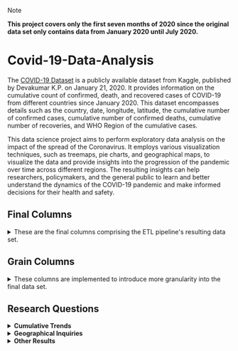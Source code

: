 > [!NOTE]
> **This project covers only the first seven months of 2020 since the original data set only contains data from January 2020 until July 2020.**

# Covid-19-Data-Analysis

The [COVID-19 Dataset](https://www.kaggle.com/datasets/imdevskp/corona-virus-report) is a publicly available dataset from Kaggle, published by Devakumar K.P. on January 21, 2020. It provides information on the cumulative count of confirmed, death, and recovered cases of COVID-19 from different countries since January 2020. This dataset encompasses details such as the country, date, longitude, latitude, the cumulative number of confirmed cases, cumulative number of confirmed deaths, cumulative number of recoveries, and WHO Region of the cumulative cases.

This data science project aims to perform exploratory data analysis on the impact of the spread of the Coronavirus. It employs various visualization techniques, such as treemaps, pie charts, and geographical maps, to visualize the data and provide insights into the progression of the pandemic over time across different regions. The resulting insights can help researchers, policymakers, and the general public to learn and better understand the dynamics of the COVID-19 pandemic and make informed decisions for their health and safety.

## **Final Columns**

<details>
  <summary>These are the final columns comprising the ETL pipeline's resulting data set.</summary>

- **Country** - Country of the recorded case(s)
- **Lat** - Latitude of the location
  - _This column is retained only for Power BI Map visualizations._
- **Long** - Longitude of the location
  - _This column is retained only for Power BI Map visualizations._
- **Confirmed** - Cumulative number of confirmed cases until the given date
- **Deaths** - Cumulative number of deaths until the given date
- **Recovered** - Cumulative number of recovered cases until the given date
- **Active** - Cumulative number of active cases until the given date
- **WHO Region** - The WHO Region Code of the recorded case(s)
</details>

## **Grain Columns**

<details>
  <summary>These columns are implemented to introduce more granularity into the final data set.</summary>

- **Year** - Year of the cumulative report
- **Month** - Month of the cumulative report
- **Month Name** - Month name of the cumulative report
- **Day of Week** - Day of week of the cumulative report
- **Day Name** - Day name of the cumulative report
- **Month Short Name** - Short name of the month the cumulative report
</details>

## Research Questions

<details>
  <summary><strong>Cumulative Trends</strong></summary>
  <div>
    <p><i>What is the monthly trends of cumulative case outcomes?</i></p>
    <div align="center">
      <img src="https://raw.githubusercontent.com/heischichou/Covid-19-Data-Analysis/main/assets/Monthly%20Trend%20of%20Cumulative%20Case%20Outcomes/Monthly%20Trend%20of%20Cumulative%20Case%20Outcomes%20by%20Country.png"></img>
      <br>
      <img src="https://raw.githubusercontent.com/heischichou/Covid-19-Data-Analysis/main/assets/Monthly%20Trend%20of%20Cumulative%20Case%20Outcomes/Monthly%20Trend%20of%20Cumulative%20Case%20Outcomes%20by%20Country%20-%20January.png"></img>
      <br>
      <img src="https://raw.githubusercontent.com/heischichou/Covid-19-Data-Analysis/main/assets/Monthly%20Trend%20of%20Cumulative%20Case%20Outcomes/Monthly%20Trend%20of%20Cumulative%20Case%20Outcomes%20by%20Country%20-%20February.png"></img>
      <br>
      <img src="https://raw.githubusercontent.com/heischichou/Covid-19-Data-Analysis/main/assets/Monthly%20Trend%20of%20Cumulative%20Case%20Outcomes/Monthly%20Trend%20of%20Cumulative%20Case%20Outcomes%20by%20Country%20-%20March.png"></img>
      <br>
      <img src="https://raw.githubusercontent.com/heischichou/Covid-19-Data-Analysis/main/assets/Monthly%20Trend%20of%20Cumulative%20Case%20Outcomes/Monthly%20Trend%20of%20Cumulative%20Case%20Outcomes%20by%20Country%20-%20April.png"></img>
      <br>
      <img src="https://raw.githubusercontent.com/heischichou/Covid-19-Data-Analysis/main/assets/Monthly%20Trend%20of%20Cumulative%20Case%20Outcomes/Monthly%20Trend%20of%20Cumulative%20Case%20Outcomes%20by%20Country%20-%20May.png"></img>
      <br>
      <img src="https://raw.githubusercontent.com/heischichou/Covid-19-Data-Analysis/main/assets/Monthly%20Trend%20of%20Cumulative%20Case%20Outcomes/Monthly%20Trend%20of%20Cumulative%20Case%20Outcomes%20by%20Country%20-%20June.png"></img>
      <br>
      <img src="https://raw.githubusercontent.com/heischichou/Covid-19-Data-Analysis/main/assets/Monthly%20Trend%20of%20Cumulative%20Case%20Outcomes/Monthly%20Trend%20of%20Cumulative%20Case%20Outcomes%20by%20Country%20-%20July.png"></img>
      <br>
    </div>
  </div>
  <br>
  <p align="justify">&nbsp;&nbsp;Lorem ipsum dolor sit amet, consectetur adipiscing elit, sed do eiusmod tempor incididunt ut labore et dolore magna aliqua. Ut enim ad minim veniam, quis nostrud exercitation ullamco laboris nisi ut aliquip ex ea commodo consequat. Duis aute irure dolor in reprehenderit in voluptate velit esse cillum dolore eu fugiat nulla pariatur. Excepteur sint occaecat cupidatat non proident, sunt in culpa qui officia deserunt mollit anim id est laborum.</p>
</details>

<details>
  <summary><strong>Geographical Inquiries</strong></summary>

  <details>
    <summary><strong>Case Outcomes by Country</strong></summary>
    <div>
      <div>
        <p><i>What are the top 5 countries with the highest death count?</i></p>
        <div align="center">
          <img src="https://raw.githubusercontent.com/heischichou/Covid-19-Data-Analysis/main/assets/Highest%20Death%20Count%20by%20Country/Highest%20Death%20Count%20by%20Country%20-%20January.png"></img>
          <br>
          <img src="https://raw.githubusercontent.com/heischichou/Covid-19-Data-Analysis/main/assets/Highest%20Death%20Count%20by%20Country/Highest%20Death%20Count%20by%20Country%20-%20February.png"></img>
          <br>
          <img src="https://raw.githubusercontent.com/heischichou/Covid-19-Data-Analysis/main/assets/Highest%20Death%20Count%20by%20Country/Highest%20Death%20Count%20by%20Country%20-%20March.png"></img>
          <br>
          <img src="https://raw.githubusercontent.com/heischichou/Covid-19-Data-Analysis/main/assets/Highest%20Death%20Count%20by%20Country/Highest%20Death%20Count%20by%20Country%20-%20April.png"></img>
          <br>
          <img src="https://raw.githubusercontent.com/heischichou/Covid-19-Data-Analysis/main/assets/Highest%20Death%20Count%20by%20Country/Highest%20Death%20Count%20by%20Country%20-%20May.png"></img>
          <br>
          <img src="https://raw.githubusercontent.com/heischichou/Covid-19-Data-Analysis/main/assets/Highest%20Death%20Count%20by%20Country/Highest%20Death%20Count%20by%20Country%20-%20June.png"></img>
          <br>
          <img src="https://raw.githubusercontent.com/heischichou/Covid-19-Data-Analysis/main/assets/Highest%20Death%20Count%20by%20Country/Highest%20Death%20Count%20by%20Country%20-%20July.png"></img>
          <br>
        </div>
      </div>
      <br>
      <p align="justify">&nbsp;&nbsp;Lorem ipsum dolor sit amet, consectetur adipiscing elit, sed do eiusmod tempor incididunt ut labore et dolore magna aliqua. Ut enim ad minim veniam, quis nostrud exercitation ullamco laboris nisi ut aliquip ex ea commodo consequat. Duis aute irure dolor in reprehenderit in voluptate velit esse cillum dolore eu fugiat nulla pariatur. Excepteur sint occaecat cupidatat non proident, sunt in culpa qui officia deserunt mollit anim id est laborum.</p>
    </div>
    <br>
    <div>
      <div>
        <p><i>What are the top 5 countries with the highest recovery count?</i></p>
        <div align="center">
          <img src="https://raw.githubusercontent.com/heischichou/Covid-19-Data-Analysis/main/assets/Highest%20Recovery%20Count%20by%20Country/Highest%20Recovery%20Count%20by%20Country%20-%20January.png"></img>
          <br>
          <img src="https://raw.githubusercontent.com/heischichou/Covid-19-Data-Analysis/main/assets/Highest%20Recovery%20Count%20by%20Country/Highest%20Recovery%20Count%20by%20Country%20-%20February.png"></img>
          <br>
          <img src="https://raw.githubusercontent.com/heischichou/Covid-19-Data-Analysis/main/assets/Highest%20Recovery%20Count%20by%20Country/Highest%20Recovery%20Count%20by%20Country%20-%20March.png"></img>
          <br>
          <img src="https://raw.githubusercontent.com/heischichou/Covid-19-Data-Analysis/main/assets/Highest%20Recovery%20Count%20by%20Country/Highest%20Recovery%20Count%20by%20Country%20-%20April.png"></img>
          <br>
          <img src="https://raw.githubusercontent.com/heischichou/Covid-19-Data-Analysis/main/assets/Highest%20Recovery%20Count%20by%20Country/Highest%20Recovery%20Count%20by%20Country%20-%20May.png"></img>
          <br>
          <img src="https://raw.githubusercontent.com/heischichou/Covid-19-Data-Analysis/main/assets/Highest%20Recovery%20Count%20by%20Country/Highest%20Recovery%20Count%20by%20Country%20-%20June.png"></img>
          <br>
          <img src="https://raw.githubusercontent.com/heischichou/Covid-19-Data-Analysis/main/assets/Highest%20Recovery%20Count%20by%20Country/Highest%20Recovery%20Count%20by%20Country%20-%20July.png"></img>
          <br>
        </div>
      </div>
      <br>
      <p align="justify">&nbsp;&nbsp;Lorem ipsum dolor sit amet, consectetur adipiscing elit, sed do eiusmod tempor incididunt ut labore et dolore magna aliqua. Ut enim ad minim veniam, quis nostrud exercitation ullamco laboris nisi ut aliquip ex ea commodo consequat. Duis aute irure dolor in reprehenderit in voluptate velit esse cillum dolore eu fugiat nulla pariatur. Excepteur sint occaecat cupidatat non proident, sunt in culpa qui officia deserunt mollit anim id est laborum.</p>
    </div>
  </details>

  <details>
    <summary><strong>Regional Percentages</strong></summary>
    <div>
      <div>
        <p><i>What are the percentages of cumulative death counts among the different WHO regions?</i></p>
        <div align="center">
          <img src="https://raw.githubusercontent.com/heischichou/Covid-19-Data-Analysis/main/assets/Regional%20Percentage%20of%20Cumulative%20Death%20Counts/Regional%20Percentage%20of%20Cumulative%20Death%20Counts%20-%20January.png"></img>
          <br>
          <img src="https://raw.githubusercontent.com/heischichou/Covid-19-Data-Analysis/main/assets/Regional%20Percentage%20of%20Cumulative%20Death%20Counts/Regional%20Percentage%20of%20Cumulative%20Death%20Counts%20-%20February.png"></img>
          <br>
          <img src="https://raw.githubusercontent.com/heischichou/Covid-19-Data-Analysis/main/assets/Regional%20Percentage%20of%20Cumulative%20Death%20Counts/Regional%20Percentage%20of%20Cumulative%20Death%20Counts%20-%20March.png"></img>
          <br>
          <img src="https://raw.githubusercontent.com/heischichou/Covid-19-Data-Analysis/main/assets/Regional%20Percentage%20of%20Cumulative%20Death%20Counts/Regional%20Percentage%20of%20Cumulative%20Death%20Counts%20-%20April.png"></img>
          <br>
          <img src="https://raw.githubusercontent.com/heischichou/Covid-19-Data-Analysis/main/assets/Regional%20Percentage%20of%20Cumulative%20Death%20Counts/Regional%20Percentage%20of%20Cumulative%20Death%20Counts%20-%20May.png"></img>
          <br>
          <img src="https://raw.githubusercontent.com/heischichou/Covid-19-Data-Analysis/main/assets/Regional%20Percentage%20of%20Cumulative%20Death%20Counts/Regional%20Percentage%20of%20Cumulative%20Death%20Counts%20-%20June.png"></img>
          <br>
          <img src="https://raw.githubusercontent.com/heischichou/Covid-19-Data-Analysis/main/assets/Regional%20Percentage%20of%20Cumulative%20Death%20Counts/Regional%20Percentage%20of%20Cumulative%20Death%20Counts%20-%20July.png"></img>
          <br>
        </div>
      </div>
      <br>
      <p align="justify">&nbsp;&nbsp;Lorem ipsum dolor sit amet, consectetur adipiscing elit, sed do eiusmod tempor incididunt ut labore et dolore magna aliqua. Ut enim ad minim veniam, quis nostrud exercitation ullamco laboris nisi ut aliquip ex ea commodo consequat. Duis aute irure dolor in reprehenderit in voluptate velit esse cillum dolore eu fugiat nulla pariatur. Excepteur sint occaecat cupidatat non proident, sunt in culpa qui officia deserunt mollit anim id est laborum.</p>
    </div>
    <br>
    <div>
      <div>
        <p><i>What are the percentages of cumulative recovery counts among the different WHO regions?</i></p>
        <div align="center">
          <img src="https://raw.githubusercontent.com/heischichou/Covid-19-Data-Analysis/main/assets/Regional%20Percentage%20of%20Cumulative%20Recovery%20Counts/Regional%20Percentage%20of%20Cumulative%20Recovery%20Counts%20-%20January.png"></img>
          <br>
          <img src="https://raw.githubusercontent.com/heischichou/Covid-19-Data-Analysis/main/assets/Regional%20Percentage%20of%20Cumulative%20Recovery%20Counts/Regional%20Percentage%20of%20Cumulative%20Recovery%20Counts%20-%20February.png"></img>
          <br>
          <img src="https://raw.githubusercontent.com/heischichou/Covid-19-Data-Analysis/main/assets/Regional%20Percentage%20of%20Cumulative%20Recovery%20Counts/Regional%20Percentage%20of%20Cumulative%20Recovery%20Counts%20-%20March.png"></img>
          <br>
          <img src="https://raw.githubusercontent.com/heischichou/Covid-19-Data-Analysis/main/assets/Regional%20Percentage%20of%20Cumulative%20Recovery%20Counts/Regional%20Percentage%20of%20Cumulative%20Recovery%20Counts%20-%20April.png"></img>
          <br>
          <img src="https://raw.githubusercontent.com/heischichou/Covid-19-Data-Analysis/main/assets/Regional%20Percentage%20of%20Cumulative%20Recovery%20Counts/Regional%20Percentage%20of%20Cumulative%20Recovery%20Counts%20-%20May.png"></img>
          <br>
          <img src="https://raw.githubusercontent.com/heischichou/Covid-19-Data-Analysis/main/assets/Regional%20Percentage%20of%20Cumulative%20Recovery%20Counts/Regional%20Percentage%20of%20Cumulative%20Recovery%20Counts%20-%20June.png"></img>
          <br>
          <img src="https://raw.githubusercontent.com/heischichou/Covid-19-Data-Analysis/main/assets/Regional%20Percentage%20of%20Cumulative%20Recovery%20Counts/Regional%20Percentage%20of%20Cumulative%20Recovery%20Counts%20-%20July.png"></img>
          <br>
        </div>
      </div>
      <br>
      <p align="justify">&nbsp;&nbsp;Lorem ipsum dolor sit amet, consectetur adipiscing elit, sed do eiusmod tempor incididunt ut labore et dolore magna aliqua. Ut enim ad minim veniam, quis nostrud exercitation ullamco laboris nisi ut aliquip ex ea commodo consequat. Duis aute irure dolor in reprehenderit in voluptate velit esse cillum dolore eu fugiat nulla pariatur. Excepteur sint occaecat cupidatat non proident, sunt in culpa qui officia deserunt mollit anim id est laborum.</p>
    </div>
  </details>
</details>

<details>
  <summary><strong>Other Results</strong></summary>
  <div>
    <p><i>Geographical locations in countries with recorded deaths</i></p>
    <div align="center">
      <img src="https://raw.githubusercontent.com/heischichou/Covid-19-Data-Analysis/main/assets/Locations%20in%20Countries%20with%20Recorded%20Deaths.png"></img>
    </div>
  </div>
</details>
